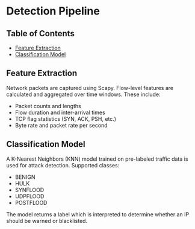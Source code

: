 # Detection Pipeline

## Table of Contents
- [Feature Extraction](#feature-extraction)
- [Classification Model](#classification-model)

## Feature Extraction

Network packets are captured using Scapy. Flow-level features are calculated and aggregated over time windows. These include:

- Packet counts and lengths
- Flow duration and inter-arrival times
- TCP flag statistics (SYN, ACK, PSH, etc.)
- Byte rate and packet rate per second

## Classification Model

A K-Nearest Neighbors (KNN) model trained on pre-labeled traffic data is used for attack detection. Supported classes:

- BENIGN
- HULK
- SYNFLOOD
- UDPFLOOD
- POSTFLOOD

The model returns a label which is interpreted to determine whether an IP should be warned or blacklisted.
